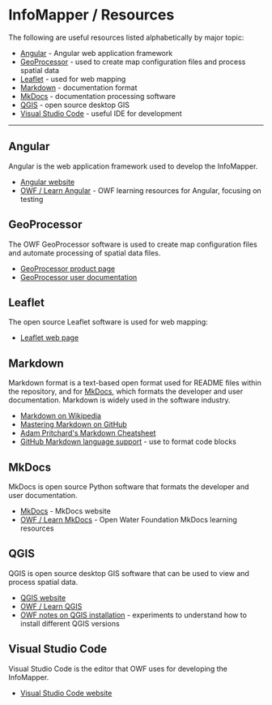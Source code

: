 # InfoMapper / Resources #

The following are useful resources listed alphabetically by major topic:


* [Angular](#angular) - Angular web application framework
* [GeoProcessor](#geoprocessor) - used to create map configuration files and process spatial data
* [Leaflet](#leaflet) - used for web mapping
* [Markdown](#markdown) - documentation format
* [MkDocs](#mkdocs) - documentation processing software
* [QGIS](#qgis) - open source desktop GIS
* [Visual Studio Code](#visual-studio-code) - useful IDE for development

-----------------

## Angular ##

Angular is the web application framework used to develop the InfoMapper.

* [Angular website](https://angular.io/)
* [OWF / Learn Angular](http://learn.openwaterfoundation.org/owf-learn-angular/) - OWF learning resources for Angular, focusing on testing

## GeoProcessor ##

The OWF GeoProcessor software is used to create map configuration files and automate processing of spatial data files.

* [GeoProcessor product page](http://software.openwaterfoundation.org/geoprocessor/)
* [GeoProcessor user documentation](http://software.openwaterfoundation.org/geoprocessor/latest/doc-user/)

## Leaflet ##

The open source Leaflet software is used for web mapping:

* [Leaflet web page](https://leafletjs.com/)

## Markdown ##

Markdown format is a text-based open format used for README files within the repository,
and for [MkDocs](#mkdocs), which formats the developer and user documentation.
Markdown is widely used in the software industry.

* [Markdown on Wikipedia](https://en.wikipedia.org/wiki/Markdown)
* [Mastering Markdown on GitHub](https://guides.github.com/features/mastering-markdown/)
* [Adam Pritchard's Markdown Cheatsheet](https://github.com/adam-p/markdown-here/wiki/Markdown-Cheatsheet)
* [GitHub Markdown language support](https://github.com/github/linguist/blob/master/lib/linguist/languages.yml) - use to format code blocks

## MkDocs ##

MkDocs is open source Python software that formats the developer and user documentation.

* [MkDocs](http://www.mkdocs.org/) - MkDocs website
* [OWF / Learn MkDocs](http://learn.openwaterfoundation.org/owf-learn-mkdocs/) - Open Water Foundation MkDocs learning resources

## QGIS ##

QGIS is open source desktop GIS software that can be used to view and process spatial data.

* [QGIS website](https://www.qgis.org)
* [OWF / Learn QGIS](http://learn.openwaterfoundation.org/owf-learn-qgis/)
* [OWF notes on QGIS installation](qgis-version-install-experiments.md) - experiments to understand how to install different QGIS versions

## Visual Studio Code ##

Visual Studio Code is the editor that OWF uses for developing the InfoMapper.

* [Visual Studio Code website](https://code.visualstudio.com/)

